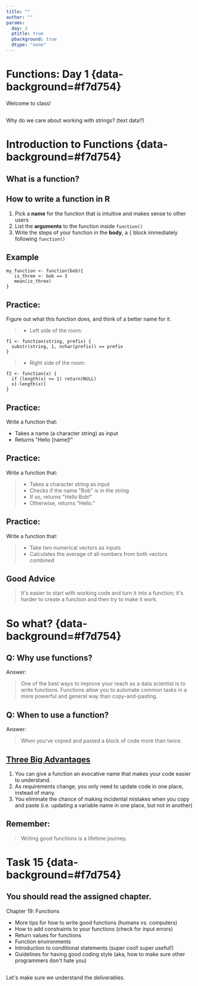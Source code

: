 ```yaml
---
title: ""
author: ""
params:
  day: 2
  ptitle: true
  pbackground: true
  dtype: "none"
---
```




# Functions: Day 1 {data-background=#f7d754}

Welcome to class!

##

Why do we care about working with strings? (text data?)



# Introduction to Functions {data-background=#f7d754}

## What is a function?

## How to write a function in R

1. Pick a **name** for the function that is intuitive and makes sense to other users
2. List the **arguments** to the function inside `function()`
3. Write the steps of your function in the **body**, a `{` block immediately following `function()`

## Example

```
my_function <- function(bob){
   is_three <- bob == 3
   mean(is_three)
}
```

## Practice:

Figure out what this function does, and think of a better name for it.

>- Left side of the room:

```
f1 <- function(string, prefix) {
  substr(string, 1, nchar(prefix)) == prefix
}
```

>- Right side of the room:

```
f2 <- function(x) {
  if (length(x) <= 1) return(NULL)
  x[-length(x)]
}
```

## Practice:

Write a function that:

- Takes a name (a character string) as input
- Returns "Hello [name]!"

## Practice:

Write a function that:

> - Takes a character string as input
> - Checks if the name "Bob" is in the string
> - If so, returns "Hello Bob!"
> - Otherwise, returns "Hello."

## Practice:

Write a function that:

> - Take two numerical vectors as inputs
> - Calculates the average of all numbers from both vectors combined

## Good Advice

> It's easier to start with working code and turn it into a function; it's harder to create a function and then try to make it work.

# So what? {data-background=#f7d754}

## Q: Why use functions?

Answer:

> One of the best ways to improve your reach as a data scientist is to write functions. Functions allow you to automate common tasks in a more powerful and general way than copy-and-pasting.

## Q: When to use a function?

Answer: 

> When you've copied and pasted a block of code more than twice.

## [Three Big Advantages](https://r4ds.had.co.nz/functions.html)

1. You can give a function an evocative name that makes your code easier to understand.
2. As requirements change, you only need to update code in one place, instead of many.
3. You eliminate the chance of making incidental mistakes when you copy and paste (i.e. updating a variable name in one place, but not in another)

## Remember:

> Writing good functions is a lifetime journey.

# Task 15 {data-background=#f7d754}

## You should read the assigned chapter.

Chapter 19: Functions

- More tips for how to write good functions (humans vs. computers)
- How to add constraints to your functions (check for input errors)
- Return values for functions
- Function environments
- Introduction to conditional statements (super cool! super useful!)
- Guidelines for having good coding style (aka, how to make sure other programmers don't hate you)

##

Let's make sure we understand the deliverables.
